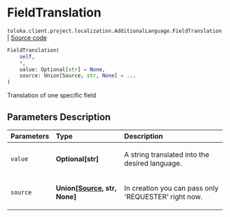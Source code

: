 # FieldTranslation
`toloka.client.project.localization.AdditionalLanguage.FieldTranslation` | [Source code](https://github.com/Toloka/toloka-kit/blob/v1.0.2/src/client/project/localization.py#L21)

```python
FieldTranslation(
    self,
    *,
    value: Optional[str] = None,
    source: Union[Source, str, None] = ...
)
```

Translation of one specific field

## Parameters Description

| Parameters | Type | Description |
| :----------| :----| :-----------|
`value`|**Optional\[str\]**|<p>A string translated into the desired language.</p>
`source`|**Union\[[Source](toloka.client.project.localization.AdditionalLanguage.FieldTranslation.Source.md), str, None\]**|<p>In creation you can pass only &#x27;REQUESTER&#x27; right now.</p>
